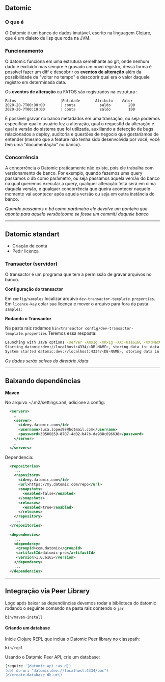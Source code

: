 ## Datomic

### O que é

O Datomic é um banco de dados imutável, escrito na linguagem Clojure, que é um dialeto de lisp que roda na JVM.

### Funcionamento

O datomic funciona em uma estrutura semelhante ao git, onde nenhum dado é excluido mas sempre é gravado um novo registro, dessa forma é possível fazer um diff e descobrir os **eventos de alteração** além da possibilidade de "voltar no tempo" e descobrir qual era o valor daquele registro em determinada data.

Os **eventos de alteração** ou FATOS são registrados na estrutura :

```
Fatos                    |Entidade       Atributo    Valor
2020-20-7T00:00:00       | conta           saldo        200
2020-20-7T00:10:00       | conta           saldo        100
```

É possível gravar no banco metadados em uma transação, ou seja podemos especificar qual o usuário fez a alteração, qual o requestId da alteração e qual a versão do sistema que foi utilizada, auxiliando a detecção de bugs relacionados a deploy, auditoria e questões de negocio que gostaríamos  de entender (mesmo que a feature não tenha sido desenvolvida por você, você tem uma "documentação" no banco).

### Concorrência

A concorrência o Datomic praticamente não existe, pois ele trabalha com versionamento de banco. Por exemplo, quando fazemos uma query passamos o db como parâmetro, ou seja passamos aquela versão do banco na qual queremos executar a query, qualquer alteração feita será em cima daquela versão, e qualquer concorrência  que queira acontecer naquele momento vai acontecer após aquela versão ou seja em outra instância do banco.

_Quando passamos o bd como parâmetro  ele devolve um ponteiro que aponta para aquela versão(como se fosse um commit) daquele banco_

---

## Datomic standart 

- Criação de conta 
- Pedir licença

### Transactor (servidor)

O transactor é um programa que tem a permissão de gravar arquivos no banco.

__Configuração do transactor__

Em `config/samples`  localizar arquivo `dev-transactor-template.properties`. Em `licence-key` colar sua licença e mover o arquivo para fora da pasta `samples`;

__Rodando o Transactor__

Na pasta raiz rodamos `bin/transactor config/dev-transactor-template.properties`
Teremos essa resposta:

```sh
Launching with Java options -server -Xms1g -Xmx1g -XX:+UseG1GC -XX:MaxGCPauseMillis=50
Starting datomic:dev://localhost:4334/<DB-NAME>, storing data in: data ...
System started datomic:dev://localhost:4334/<DB-NAME>, storing data in: data
```

*Os dados serão salvos do diretório /data*

---

## Baixando dependências

__Maven__

No arquivo ~/.m2/settings.xml, adicione a config:
```xml
  <servers>
    …
    <server>
      <id>my.datomic.com</id>
      <username>luca.lopes97@hotmail.com</username>
      <password>30500859-8707-4d02-b47b-da938c096638</password>
    </server>
    …
  </servers>
```
Dependencia: 
```xml
  <repositories>
    ...
    <repository>
      <id>my.datomic.com</id>
      <url>https://my.datomic.com/repo</url>
      <snapshots>
        <enabled>false</enabled>
      </snapshots>
      <releases>
        <enabled>true</enabled>
      </releases>
    </repository>
	...
  </repositories>
  ...
  <dependencies>
    ...
	<dependency>  
	 <groupId>com.datomic</groupId>  
	 <artifactId>datomic-pro</artifactId>  
	 <version>1.0.6165</version>  
	</dependency>
	...
  </dependencies>
```
---
## Integração via Peer Library

Logo após baixar as dependências devemos rodar a biblioteca do datomic rodando o seguinte comando na pasta raiz contendo o `jar`

```
bin/maven-install
```

#### Criando um database

Inicie Clojure REPL que inclua o Datomic Peer library no classpath:

```
bin/repl
```

Usando o Datomic Peer API, crie um database:

```sh
(require '[datomic.api :as d])
(def db-uri "datomic:dev://localhost:4334/poc")
(d/create-database db-uri)
```

